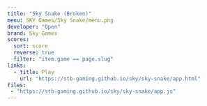 ```yaml
---
title: "Sky Snake (Broken)"
menu: SKY Games/Sky Snake/menu.png
developer: "Open"
brand: Sky Games
scores:
  sort: score
  reverse: true
  filter: "item.game == page.slug"
links:
  - title: Play
    url: "https://stb-gaming.github.io/sky/sky-snake/app.html"
files:
 - "https://stb-gaming.github.io/sky/sky-snake/app.js"
---
```

